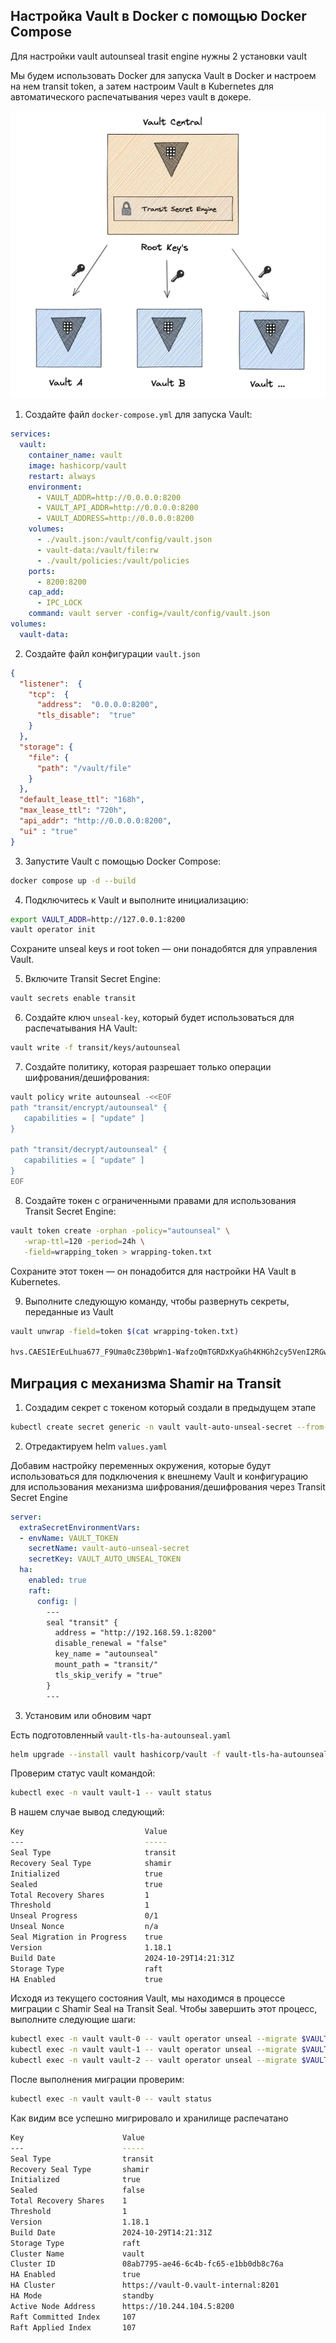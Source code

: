  ## Настройка Vault в Docker с помощью Docker Compose

Для настройки vault autounseal trasit engine нужны 2 установки vault

Мы будем использовать Docker для запуска Vault в Docker и настроем на нем transit token, а затем настроим Vault в Kubernetes для автоматического распечатывания через vault в докере.

![alt text](image.png)

1. Создайте файл `docker-compose.yml` для запуска Vault:

```yaml
services:
  vault:
    container_name: vault
    image: hashicorp/vault
    restart: always
    environment:
      - VAULT_ADDR=http://0.0.0.0:8200
      - VAULT_API_ADDR=http://0.0.0.0:8200
      - VAULT_ADDRESS=http://0.0.0.0:8200
    volumes:
      - ./vault.json:/vault/config/vault.json
      - vault-data:/vault/file:rw
      - ./vault/policies:/vault/policies
    ports:
      - 8200:8200
    cap_add:
      - IPC_LOCK
    command: vault server -config=/vault/config/vault.json
volumes:
  vault-data:
```

2. Создайте файл конфигурации `vault.json`

```json
{
  "listener":  {
    "tcp":  {
      "address":  "0.0.0.0:8200",
      "tls_disable":  "true"
    }
  },
  "storage": {
    "file": {
      "path": "/vault/file"
    }
  },
  "default_lease_ttl": "168h",
  "max_lease_ttl": "720h",
  "api_addr": "http://0.0.0.0:8200",
  "ui" : "true"
}
```

3. Запустите Vault с помощью Docker Compose:

```bash
docker compose up -d --build
```

4. Подключитесь к Vault и выполните инициализацию:

```bash
export VAULT_ADDR=http://127.0.0.1:8200
vault operator init
```

Сохраните unseal keys и root token — они понадобятся для управления Vault.

5. Включите Transit Secret Engine:

```bash
vault secrets enable transit
```

6. Создайте ключ `unseal-key`, который будет использоваться для распечатывания HA Vault:

```bash
vault write -f transit/keys/autounseal
```

7. Создайте политику, которая разрешает только операции шифрования/дешифрования:

```bash
vault policy write autounseal -<<EOF
path "transit/encrypt/autounseal" {
   capabilities = [ "update" ]
}

path "transit/decrypt/autounseal" {
   capabilities = [ "update" ]
}
EOF
```

8. Создайте токен с ограниченными правами для использования Transit Secret Engine:

```bash
vault token create -orphan -policy="autounseal" \
   -wrap-ttl=120 -period=24h \
   -field=wrapping_token > wrapping-token.txt
```

Сохраните этот токен — он понадобится для настройки HA Vault в Kubernetes.

9. Выполните следующую команду, чтобы развернуть секреты, переданные из Vault 

```bash
vault unwrap -field=token $(cat wrapping-token.txt)

hvs.CAESIErEuLhua677_F9Uma0cZ30bpWn1-WafzoQmTGRDxKyaGh4KHGh2cy5VenI2RGw4cHJBVElTUm9MNUYwaUhUNlY
```


## Миграция с механизма Shamir на Transit

1. Создадим секрет с токеном который создали в предыдущем этапе

```bash
kubectl create secret generic -n vault vault-auto-unseal-secret --from-literal "VAULT_AUTO_UNSEAL_TOKEN=hvs.CAESIErEuLhua677_F9Uma0cZ30bpWn1-WafzoQmTGRDxKyaGh4KHGh2cy5VenI2RGw4cHJBVElTUm9MNUYwaUhUNlY"
```

2. Отредактируем helm `values.yaml`

Добавим настройку  переменных окружения, которые будут использоваться для подключения к внешнему Vault и конфигурацию для использования механизма шифрования/дешифрования через Transit Secret Engine

```yaml
server:
  extraSecretEnvironmentVars:
  - envName: VAULT_TOKEN
    secretName: vault-auto-unseal-secret
    secretKey: VAULT_AUTO_UNSEAL_TOKEN
  ha:
    enabled: true
    raft:
      config: |
        ---
        seal "transit" {
          address = "http://192.168.59.1:8200"
          disable_renewal = "false"
          key_name = "autounseal"
          mount_path = "transit/"
          tls_skip_verify = "true"
        }
        ---
```

3. Установим или обновим чарт 

Есть подготовленный `vault-tls-ha-autounseal.yaml`

```bash
helm upgrade --install vault hashicorp/vault -f vault-tls-ha-autounseal.yaml -n vault
```

Проверим статус vault командой:

```bash
kubectl exec -n vault vault-1 -- vault status
```

В нашем случае вывод следующий:

```bash
Key                           Value
---                           -----
Seal Type                     transit
Recovery Seal Type            shamir
Initialized                   true
Sealed                        true
Total Recovery Shares         1
Threshold                     1
Unseal Progress               0/1
Unseal Nonce                  n/a
Seal Migration in Progress    true
Version                       1.18.1
Build Date                    2024-10-29T14:21:31Z
Storage Type                  raft
HA Enabled                    true
```

Исходя из текущего состояния Vault, мы находимся в процессе миграции с Shamir Seal на Transit Seal. Чтобы завершить этот процесс, выполните следующие шаги:


```bash
kubectl exec -n vault vault-0 -- vault operator unseal --migrate $VAULT_UNSEAL_KEY
kubectl exec -n vault vault-1 -- vault operator unseal --migrate $VAULT_UNSEAL_KEY
kubectl exec -n vault vault-2 -- vault operator unseal --migrate $VAULT_UNSEAL_KEY
```

После выполнения миграции проверим:

```bash
kubectl exec -n vault vault-0 -- vault status 
```

Как видим все успешно мигрировало и хранилище распечатано

```bash
Key                      Value
---                      -----
Seal Type                transit
Recovery Seal Type       shamir
Initialized              true
Sealed                   false
Total Recovery Shares    1
Threshold                1
Version                  1.18.1
Build Date               2024-10-29T14:21:31Z
Storage Type             raft
Cluster Name             vault
Cluster ID               08ab7795-ae46-6c4b-fc65-e1bb0db8c76a
HA Enabled               true
HA Cluster               https://vault-0.vault-internal:8201
HA Mode                  standby
Active Node Address      https://10.244.104.5:8200
Raft Committed Index     107
Raft Applied Index       107
```

